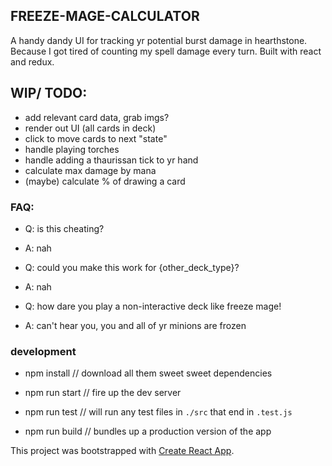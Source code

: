 FREEZE-MAGE-CALCULATOR
---------------------------------------

A handy dandy UI for tracking yr potential burst damage in hearthstone. 
Because I got tired of counting my spell damage every turn. 
Built with react and redux.

## WIP/ TODO:
- add relevant card data, grab imgs?
- render out UI (all cards in deck)
- click to move cards to next "state"
- handle playing torches
- handle adding a thaurissan tick to yr hand
- calculate max damage by mana
- (maybe) calculate % of drawing a card

### FAQ:

- Q: is this cheating?
- A: nah

- Q: could you make this work for {other_deck_type}?
- A: nah

- Q: how dare you play a non-interactive deck like freeze mage!
- A: can't hear you, you and all of yr minions are frozen


### development

- npm install // download all them sweet sweet dependencies

- npm run start // fire up the dev server
- npm run test // will run any test files in `./src` that end in `.test.js`
- npm run build // bundles up a production version of the app

This project was bootstrapped with [Create React App](https://github.com/facebookincubator/create-react-app).

